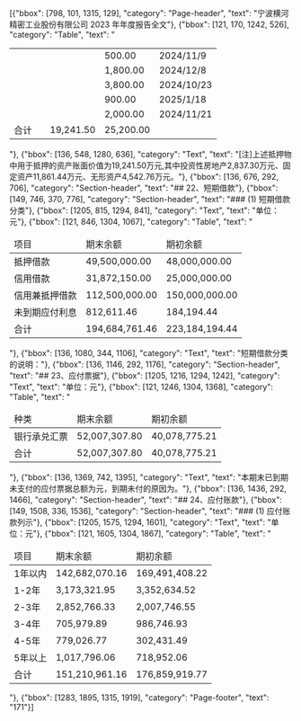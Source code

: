 [{"bbox": [798, 101, 1315, 129], "category": "Page-header", "text": "宁波横河精密工业股份有限公司 2023 年年度报告全文"}, {"bbox": [121, 170, 1242, 526], "category": "Table", "text": "<table><tr><td></td><td></td><td></td><td>500.00</td><td>2024/11/9</td></tr><tr><td></td><td></td><td></td><td>1,800.00</td><td>2024/12/8</td></tr><tr><td></td><td></td><td></td><td>3,800.00</td><td>2024/10/23</td></tr><tr><td></td><td></td><td></td><td>900.00</td><td>2025/1/18</td></tr><tr><td></td><td></td><td></td><td>2,000.00</td><td>2024/11/21</td></tr><tr><td>合计</td><td></td><td>19,241.50</td><td>25,200.00</td><td></td></tr></table>"}, {"bbox": [136, 548, 1280, 636], "category": "Text", "text": "[注]上述抵押物中用于抵押的资产账面价值为19,241.50万元,其中投资性房地产2,837.30万元、固定资产11,861.44万元、无形资产4,542.76万元。"}, {"bbox": [136, 676, 292, 706], "category": "Section-header", "text": "## 22、短期借款"}, {"bbox": [149, 746, 370, 776], "category": "Section-header", "text": "### (1) 短期借款分类"}, {"bbox": [1205, 815, 1294, 841], "category": "Text", "text": "单位：元"}, {"bbox": [121, 846, 1304, 1067], "category": "Table", "text": "<table><thead><tr><td>项目</td><td>期末余额</td><td>期初余额</td></tr></thead><tbody><tr><td>抵押借款</td><td>49,500,000.00</td><td>48,000,000.00</td></tr><tr><td>信用借款</td><td>31,872,150.00</td><td>25,000,000.00</td></tr><tr><td>信用兼抵押借款</td><td>112,500,000.00</td><td>150,000,000.00</td></tr><tr><td>未到期应付利息</td><td>812,611.46</td><td>184,194.44</td></tr><tr><td>合计</td><td>194,684,761.46</td><td>223,184,194.44</td></tr></tbody></table>"}, {"bbox": [136, 1080, 344, 1106], "category": "Text", "text": "短期借款分类的说明："}, {"bbox": [136, 1146, 292, 1176], "category": "Section-header", "text": "## 23、应付票据"}, {"bbox": [1205, 1216, 1294, 1242], "category": "Text", "text": "单位：元"}, {"bbox": [121, 1246, 1304, 1368], "category": "Table", "text": "<table><thead><tr><td>种类</td><td>期末余额</td><td>期初余额</td></tr></thead><tbody><tr><td>银行承兑汇票</td><td>52,007,307.80</td><td>40,078,775.21</td></tr><tr><td>合计</td><td>52,007,307.80</td><td>40,078,775.21</td></tr></tbody></table>"}, {"bbox": [136, 1369, 742, 1395], "category": "Text", "text": "本期末已到期未支付的应付票据总额为元，到期未付的原因为。"}, {"bbox": [136, 1436, 292, 1466], "category": "Section-header", "text": "## 24、应付账款"}, {"bbox": [149, 1508, 336, 1536], "category": "Section-header", "text": "### (1) 应付账款列示"}, {"bbox": [1205, 1575, 1294, 1601], "category": "Text", "text": "单位：元"}, {"bbox": [121, 1605, 1304, 1867], "category": "Table", "text": "<table><thead><tr><td>项目</td><td>期末余额</td><td>期初余额</td></tr></thead><tbody><tr><td>1年以内</td><td>142,682,070.16</td><td>169,491,408.22</td></tr><tr><td>1-2年</td><td>3,173,321.95</td><td>3,352,634.52</td></tr><tr><td>2-3年</td><td>2,852,766.33</td><td>2,007,746.55</td></tr><tr><td>3-4年</td><td>705,979.89</td><td>986,746.93</td></tr><tr><td>4-5年</td><td>779,026.77</td><td>302,431.49</td></tr><tr><td>5年以上</td><td>1,017,796.06</td><td>718,952.06</td></tr><tr><td>合计</td><td>151,210,961.16</td><td>176,859,919.77</td></tr></tbody></table>"}, {"bbox": [1283, 1895, 1315, 1919], "category": "Page-footer", "text": "171"}]